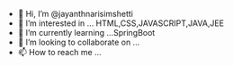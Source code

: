 - 👋 Hi, I’m @jayanthnarisimshetti
- 👀 I’m interested in ... HTML,CSS,JAVASCRIPT,JAVA,JEE
- 🌱 I’m currently learning ...SpringBoot
- 💞️ I’m looking to collaborate on ...
- 📫 How to reach me ...

<!---
jayanthnarisimshetti/jayanthnarisimshetti is a ✨ special ✨ repository because its `README.md` (this file) appears on your GitHub profile.
You can click the Preview link to take a look at your changes.
--->

